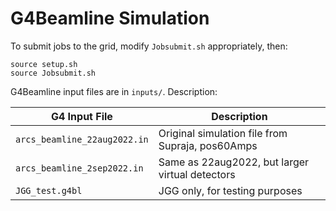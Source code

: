 # G4Beamline Simulation

To submit jobs to the grid, modify `Jobsubmit.sh` appropriately, then:
```
source setup.sh
source Jobsubmit.sh
```

G4Beamline input files are in `inputs/`. Description:

| G4 Input File  | Description |
| ------------- | ------------- |
| `arcs_beamline_22aug2022.in`  | Original simulation file from Supraja, pos60Amps |
| `arcs_beamline_2sep2022.in`  | Same as 22aug2022, but larger virtual detectors  |
| `JGG_test.g4bl`  | JGG only, for testing purposes  |
